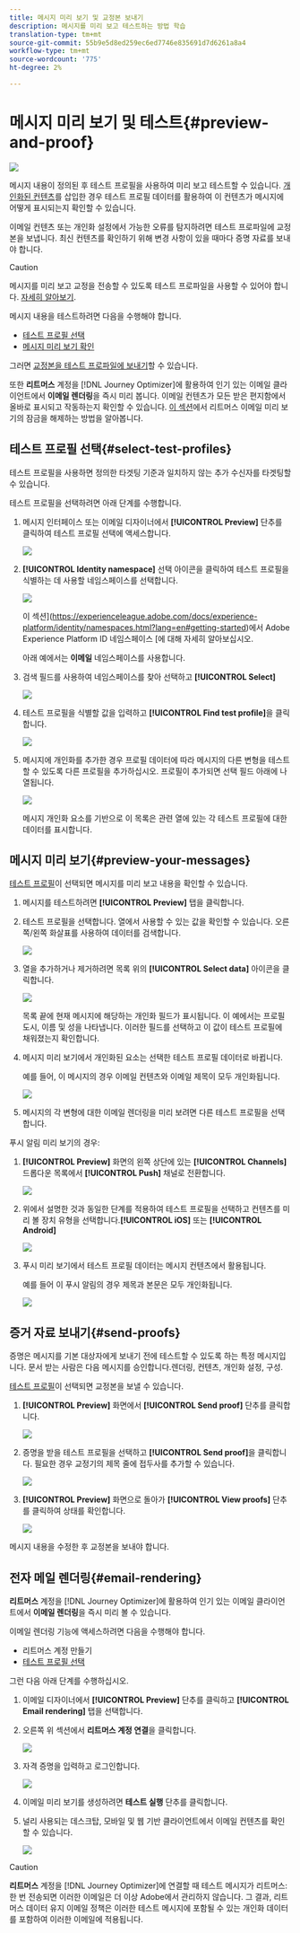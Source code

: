 ```yaml
---
title: 메시지 미리 보기 및 교정본 보내기
description: 메시지를 미리 보고 테스트하는 방법 학습
translation-type: tm+mt
source-git-commit: 55b9e5d8ed259ec6ed7746e835691d7d6261a8a4
workflow-type: tm+mt
source-wordcount: '775'
ht-degree: 2%

---
```


# 메시지 미리 보기 및 테스트{#preview-and-proof}

![](assets/do-not-localize/badge.png)

메시지 내용이 정의된 후 테스트 프로필을 사용하여 미리 보고 테스트할 수 있습니다. [개인화된 컨텐츠](personalization/personalize.md)를 삽입한 경우 테스트 프로필 데이터를 활용하여 이 컨텐츠가 메시지에 어떻게 표시되는지 확인할 수 있습니다.

이메일 컨텐츠 또는 개인화 설정에서 가능한 오류를 탐지하려면 테스트 프로파일에 교정본을 보냅니다. 최신 컨텐츠를 확인하기 위해 변경 사항이 있을 때마다 증명 자료를 보내야 합니다.

>[!CAUTION]
>
>메시지를 미리 보고 교정을 전송할 수 있도록 테스트 프로파일을 사용할 수 있어야 합니다. [자세히 알아보기](building-journeys/testing-the-journey.md#create-test-profile).

메시지 내용을 테스트하려면 다음을 수행해야 합니다.

* [테스트 프로필 선택](#select-test-profiles)
* [메시지 미리 보기 확인](#preview-your-messages)

그러면 [교정본을 테스트 프로파일에 보내기](#send-proofs)할 수 있습니다.

또한 **리트머스** 계정을 [!DNL Journey Optimizer]에 활용하여 인기 있는 이메일 클라이언트에서 **이메일 렌더링**&#x200B;을 즉시 미리 봅니다. 이메일 컨텐츠가 모든 받은 편지함에서 올바로 표시되고 작동하는지 확인할 수 있습니다. [이 섹션](#email-rendering)에서 리트머스 이메일 미리 보기의 잠금을 해제하는 방법을 알아봅니다.

## 테스트 프로필 선택{#select-test-profiles}

테스트 프로필을 사용하면 정의한 타겟팅 기준과 일치하지 않는 추가 수신자를 타겟팅할 수 있습니다.

테스트 프로필을 선택하려면 아래 단계를 수행합니다.

1. 메시지 인터페이스 또는 이메일 디자이너에서 **[!UICONTROL Preview]** 단추를 클릭하여 테스트 프로필 선택에 액세스합니다.

   ![](assets/email-preview-button.png)

1. **[!UICONTROL Identity namespace]** 선택 아이콘을 클릭하여 테스트 프로필을 식별하는 데 사용할 네임스페이스를 선택합니다.

   ![](assets/previewselect-namespace.png)

   이 섹션](https://experienceleague.adobe.com/docs/experience-platform/identity/namespaces.html?lang=en#getting-started)에서 Adobe Experience Platform ID 네임스페이스 [에 대해 자세히 알아보십시오.

   아래 예에서는 **이메일** 네임스페이스를 사용합니다.

1. 검색 필드를 사용하여 네임스페이스를 찾아 선택하고 **[!UICONTROL Select]**

   ![](assets/preview-email-namespace.png)

1. 테스트 프로필을 식별할 값을 입력하고 **[!UICONTROL Find test profile]**&#x200B;을 클릭합니다.

   ![](assets/preview-identity-value.png)

1. 메시지에 개인화를 추가한 경우 프로필 데이터에 따라 메시지의 다른 변형을 테스트할 수 있도록 다른 프로필을 추가하십시오. 프로필이 추가되면 선택 필드 아래에 나열됩니다.

   ![](assets/preview-profile-list.png)

   메시지 개인화 요소를 기반으로 이 목록은 관련 열에 있는 각 테스트 프로필에 대한 데이터를 표시합니다.

## 메시지 미리 보기{#preview-your-messages}

[테스트 프로필](#select-test-profiles)이 선택되면 메시지를 미리 보고 내용을 확인할 수 있습니다.

1. 메시지를 테스트하려면 **[!UICONTROL Preview]** 탭을 클릭합니다.

1. 테스트 프로필을 선택합니다. 열에서 사용할 수 있는 값을 확인할 수 있습니다. 오른쪽/왼쪽 화살표를 사용하여 데이터를 검색합니다.

   ![](assets/preview-tab-select-profile.png)

1. 열을 추가하거나 제거하려면 목록 위의 **[!UICONTROL Select data]** 아이콘을 클릭합니다.

   ![](assets/preview-select-data.png)

   목록 끝에 현재 메시지에 해당하는 개인화 필드가 표시됩니다. 이 예에서는 프로필 도시, 이름 및 성을 나타냅니다. 이러한 필드를 선택하고 이 값이 테스트 프로필에 채워졌는지 확인합니다.

1. 메시지 미리 보기에서 개인화된 요소는 선택한 테스트 프로필 데이터로 바뀝니다.

   예를 들어, 이 메시지의 경우 이메일 컨텐츠와 이메일 제목이 모두 개인화됩니다.

   ![](assets/preview-test-profile.png)

1. 메시지의 각 변형에 대한 이메일 렌더링을 미리 보려면 다른 테스트 프로필을 선택합니다.

푸시 알림 미리 보기의 경우:

1. **[!UICONTROL Preview]** 화면의 왼쪽 상단에 있는 **[!UICONTROL Channels]** 드롭다운 목록에서 **[!UICONTROL Push]** 채널로 전환합니다.

   ![](assets/preview-select-channel.png)

1. 위에서 설명한 것과 동일한 단계를 적용하여 테스트 프로필을 선택하고 컨텐츠를 미리 볼 장치 유형을 선택합니다.**[!UICONTROL iOS]** 또는 **[!UICONTROL Android]**

   ![](assets/preview-iOS.png)

1. 푸시 미리 보기에서 테스트 프로필 데이터는 메시지 컨텐츠에서 활용됩니다.

   예를 들어 이 푸시 알림의 경우 제목과 본문은 모두 개인화됩니다.

   ![](assets/preview-android.png)

## 증거 자료 보내기{#send-proofs}

증명은 메시지를 기본 대상자에게 보내기 전에 테스트할 수 있도록 하는 특정 메시지입니다. 문서 받는 사람은 다음 메시지를 승인합니다.렌더링, 컨텐츠, 개인화 설정, 구성.

[테스트 프로필](#select-test-profiles)이 선택되면 교정본을 보낼 수 있습니다.

1. **[!UICONTROL Preview]** 화면에서 **[!UICONTROL Send proof]** 단추를 클릭합니다.

   ![](assets/send-proof-button.png)

1. 증명을 받을 테스트 프로필을 선택하고 **[!UICONTROL Send proof]**&#x200B;을 클릭합니다. 필요한 경우 교정기의 제목 줄에 접두사를 추가할 수 있습니다.

   ![](assets/send-proof-select.png)

1. **[!UICONTROL Preview]** 화면으로 돌아가 **[!UICONTROL View proofs]** 단추를 클릭하여 상태를 확인합니다.

   ![](assets/send-proof-view.png)

메시지 내용을 수정한 후 교정본을 보내야 합니다.

## 전자 메일 렌더링{#email-rendering}

**리트머스** 계정을 [!DNL Journey Optimizer]에 활용하여 인기 있는 이메일 클라이언트에서 **이메일 렌더링**&#x200B;을 즉시 미리 볼 수 있습니다.

이메일 렌더링 기능에 액세스하려면 다음을 수행해야 합니다.

* 리트머스 계정 만들기
* [테스트 프로필 선택](#select-test-profiles)

그런 다음 아래 단계를 수행하십시오.

1. 이메일 디자이너에서 **[!UICONTROL Preview]** 단추를 클릭하고 **[!UICONTROL Email rendering]** 탭을 선택합니다.

1. 오른쪽 위 섹션에서 **리트머스 계정 연결**&#x200B;을 클릭합니다.

   ![](assets/email-rendering-litmus.png)

1. 자격 증명을 입력하고 로그인합니다.

   ![](assets/email-rendering-credentials.png)

1. 이메일 미리 보기를 생성하려면 **테스트 실행** 단추를 클릭합니다.

1. 널리 사용되는 데스크탑, 모바일 및 웹 기반 클라이언트에서 이메일 컨텐츠를 확인할 수 있습니다.

   ![](assets/email-rendering-previews.png)

>[!CAUTION]
>
>**리트머스** 계정을 [!DNL Journey Optimizer]에 연결할 때 테스트 메시지가 리트머스:한 번 전송되면 이러한 이메일은 더 이상 Adobe에서 관리하지 않습니다. 그 결과, 리트머스 데이터 유지 이메일 정책은 이러한 테스트 메시지에 포함될 수 있는 개인화 데이터를 포함하여 이러한 이메일에 적용됩니다.

